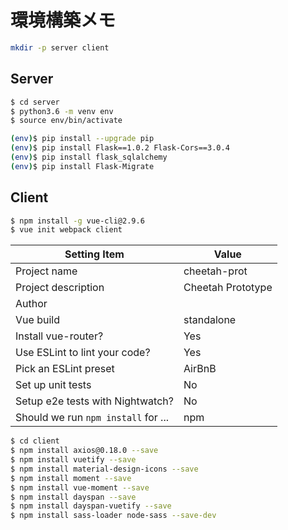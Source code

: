 # 環境構築メモ

```sh
mkdir -p server client
```

## Server

```sh
$ cd server
$ python3.6 -m venv env
$ source env/bin/activate
```

```sh
(env)$ pip install --upgrade pip
(env)$ pip install Flask==1.0.2 Flask-Cors==3.0.4
(env)$ pip install flask_sqlalchemy
(env)$ pip install Flask-Migrate
```

## Client

```sh
$ npm install -g vue-cli@2.9.6
$ vue init webpack client
```

| Setting Item                        | Value             |
|-------------------------------------|-------------------|
| Project name                        | cheetah-prot      |
| Project description                 | Cheetah Prototype |
| Author                              |                   |
| Vue build                           | standalone        |
| Install vue-router?                 | Yes               |
| Use ESLint to lint your code?       | Yes               |
| Pick an ESLint preset               | AirBnB            |
| Set up unit tests                   | No                |
| Setup e2e tests with Nightwatch?    | No                |
| Should we run `npm install` for ... | npm               |

```sh
$ cd client
$ npm install axios@0.18.0 --save
$ npm install vuetify --save
$ npm install material-design-icons --save
$ npm install moment --save
$ npm install vue-moment --save
$ npm install dayspan --save
$ npm install dayspan-vuetify --save
$ npm install sass-loader node-sass --save-dev
```
